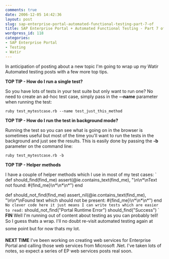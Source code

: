 ```yaml
---
comments: true
date: 2006-12-05 14:42:36
layout: post
slug: sap-enterprise-portal-automated-functional-testing-part-7-of
title: SAP Enterprise Portal + Automated Functional Testing - Part 7 of ...
wordpress_id: 118
categories:
- SAP Enterprise Portal
- Testing
- Watir
---
```


In anticipation of posting about a new topic I'm going to wrap up my Watir Automated testing posts with a few more top tips.

**TOP TIP - How do I run a single test?**

So you have lots of tests in your test suite but only want to run one? No need to create an ad-hoc test case, simply pass in the **--name** parameter when running the test:

`ruby test_mytestcase.rb --name test_just_this_method`

**TOP TIP - How do I run the test in background mode?**

Running the test so you can see what is going on in the browser is sometimes useful but most of the time you'll want to run the tests in the background and just see the results. This is easily done by passing the **-b** parameter on the command line:

`ruby test_mytestcase.rb -b`

**TOP TIP - Helper methods**

I have a couple of helper methods which I use in most of my test cases:
`
def should_find(find_me)
  assert(@ie.contains_text(find_me), "*\n*\n*\nText not found: #{find_me}\n*\n*\n*")
end

def should_not_find(find_me)
  assert_nil(@ie.contains_text(find_me), "*\n*\n*\nFound text which should not be present: #{find_me}\n*\n*\n*")
end
`
No clever code here it just means I can write tests which are easier to read:
`
should_not_find("Portal Runtime Error")
should_find("Success")
`
**FIN**
Well I'm running out of content about testing as you can probably tell! So I guess thats a wrap. I'll no doubt re-visit automated testing again at some point but for now thats my lot.

**NEXT TIME**
I've been working on creating web services for Enterprise Portal and calling those web services from Microsoft .Net. I've taken lots of notes, so expect a series of EP web services posts real soon.

